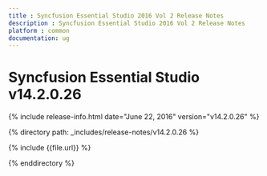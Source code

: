 ```yaml
---
title : Syncfusion Essential Studio 2016 Vol 2 Release Notes
description : Syncfusion Essential Studio 2016 Vol 2 Release Notes
platform : common
documentation: ug
---
```


# Syncfusion Essential Studio v14.2.0.26

{% include release-info.html date="June 22, 2016" version="v14.2.0.26" %} 

{% directory path: _includes/release-notes/v14.2.0.26 %}

{% include {{file.url}} %}

{% enddirectory %}